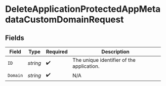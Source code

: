 # DeleteApplicationProtectedAppMetadataCustomDomainRequest


## Fields

| Field                                     | Type                                      | Required                                  | Description                               |
| ----------------------------------------- | ----------------------------------------- | ----------------------------------------- | ----------------------------------------- |
| `ID`                                      | *string*                                  | :heavy_check_mark:                        | The unique identifier of the application. |
| `Domain`                                  | *string*                                  | :heavy_check_mark:                        | N/A                                       |
